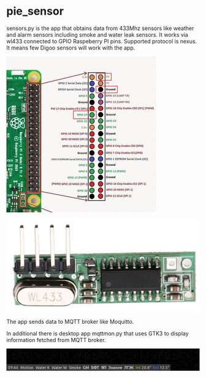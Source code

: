 # pie_sensor

sensors.py is the app that obtains data from 433Mhz sensors like weather and alarm sensors including smoke and water leak sensors.
It works via wl433 connected to GPIO Raspeberry PI pins.
Supported protocol is nexus. It means few Digoo sensors will work with the app.

![Connected pins](pie-pinout.png)

![Reciever](wl433.png)

The app sends data to MQTT broker like Moquitto.

In additional there is desktop app mqttmon.py that uses GTK3 to display information fetched from MQTT broker.

![MQTTMon](mqttmon.png)

